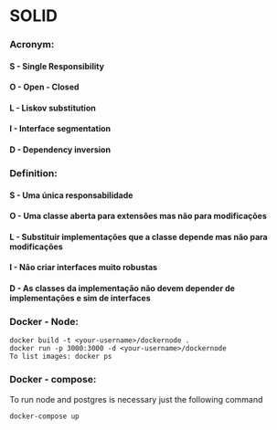 <h1>SOLID</h1>
<div>
  <h3>Acronym:</h3>
  <h4>S - Single Responsibility</h4>
  <h4>O - Open - Closed</h4>
  <h4>L - Liskov substitution</h4>
  <h4>I - Interface segmentation</h4>
  <h4>D - Dependency inversion</h4>
</div>

<div>
  <h3>Definition:</h3>
  <h4>S - Uma única responsabilidade</h4>
  <h4>O - Uma classe aberta para extensôes mas não para modificações</h4>
  <h4>L - Substituir implementações que a classe depende mas não para modificações</h4>
  <h4>I - Não criar interfaces muito robustas</h4>
  <h4>D - As classes da implementação não devem depender de implementações e sim de interfaces</h4>
</div>

<div>
  <h3>Docker - Node:</h3>
  
    docker build -t <your-username>/dockernode . 
    docker run -p 3000:3000 -d <your-username>/dockernode
    To list images: docker ps

  <h3>Docker - compose:</h3>
  <p>To run node and postgres is necessary just the following command
  </p>
  
    docker-compose up
 </div>
